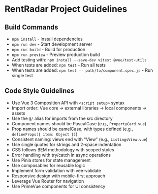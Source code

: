 # RentRadar Project Guidelines

## Build Commands
- `npm install` - Install dependencies
- `npm run dev` - Start development server
- `npm run build` - Build for production
- `npm run preview` - Preview production build
- Add testing with: `npm install --save-dev vitest @vue/test-utils` 
- When tests are added: `npm test` - Run all tests
- When tests are added: `npm test -- path/to/component.spec.js` - Run single test

## Code Style Guidelines
- Use Vue 3 Composition API with `<script setup>` syntax
- Import order: Vue core → external libraries → local components → assets
- Use the `@/` alias for imports from the src directory
- Component names should be PascalCase (e.g., `PropertyCard.vue`)
- Prop names should be camelCase, with types defined (e.g., `defineProps({ item: Object })`)
- Consistent naming: views end with "View" (e.g., `ListingsView.vue`)
- Use single quotes for strings and 2-space indentation
- CSS follows BEM methodology with scoped styles
- Error handling with try/catch in async operations
- Use Pinia stores for state management
- Use composables for reusable logic
- Implement form validation with vee-validate
- Responsive design with mobile-first approach
- Leverage Vue Router for navigation
- Use PrimeVue components for UI consistency